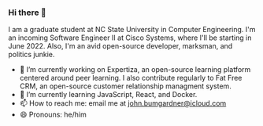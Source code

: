 ### Hi there 👋

I am a graduate student at NC State University in Computer Engineering. I'm an incoming Software Engineer II at Cisco Systems, where I'll be starting in June 2022. Also, I'm an avid open-source developer, marksman, and politics junkie.
- 🔭 I’m currently working on Expertiza, an open-source learning platform centered around peer learning. I also contribute regularly to Fat Free CRM, an open-source customer relationship managment system. 
- 🌱 I’m currently learning JavaScript, React, and Docker. 
- 📫 How to reach me: email me at john.bumgardner@icloud.com
- 😄 Pronouns: he/him
